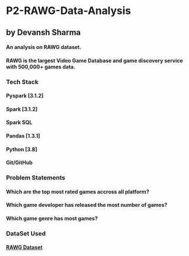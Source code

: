 # P2-RAWG-Data-Analysis
## by Devansh Sharma
#### An analysis on RAWG dataset.

#### RAWG is the largest Video Game Database and game discovery service with 500,000+ games data.

### Tech Stack
#### Pyspark [3.1.2]
#### Spark [3.1.2]
#### Spark SQL
#### Pandas [1.3.1]
#### Python [3.8]
#### Git/GitHub
### Problem Statements
#### Which are the top most rated games accross all platform?
#### Which game developer has released the most number of games?
#### Which game genre has most games?


### DataSet Used
#### [RAWG Dataset](https://www.kaggle.com/jummyegg/rawg-game-dataset)


